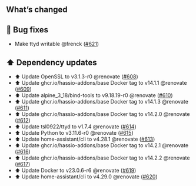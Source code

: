 ## What’s changed

## 🐛 Bug fixes

- Make ttyd writable @frenck ([#621](https://github.com/hassio-addons/addon-ssh/pull/621))

## ⬆️ Dependency updates

- ⬆️ Update OpenSSL to v3.1.3-r0 @renovate ([#608](https://github.com/hassio-addons/addon-ssh/pull/608))
- ⬆️ Update ghcr.io/hassio-addons/base Docker tag to v14.1.1 @renovate ([#609](https://github.com/hassio-addons/addon-ssh/pull/609))
- ⬆️ Update alpine_3_18/bind-tools to v9.18.19-r0 @renovate ([#610](https://github.com/hassio-addons/addon-ssh/pull/610))
- ⬆️ Update ghcr.io/hassio-addons/base Docker tag to v14.1.3 @renovate ([#611](https://github.com/hassio-addons/addon-ssh/pull/611))
- ⬆️ Update ghcr.io/hassio-addons/base Docker tag to v14.2.0 @renovate ([#612](https://github.com/hassio-addons/addon-ssh/pull/612))
- ⬆️ Update tsl0922/ttyd to v1.7.4 @renovate ([#614](https://github.com/hassio-addons/addon-ssh/pull/614))
- ⬆️ Update Python to v3.11.6-r0 @renovate ([#615](https://github.com/hassio-addons/addon-ssh/pull/615))
- ⬆️ Update home-assistant/cli to v4.28.1 @renovate ([#613](https://github.com/hassio-addons/addon-ssh/pull/613))
- ⬆️ Update ghcr.io/hassio-addons/base Docker tag to v14.2.1 @renovate ([#616](https://github.com/hassio-addons/addon-ssh/pull/616))
- ⬆️ Update ghcr.io/hassio-addons/base Docker tag to v14.2.2 @renovate ([#617](https://github.com/hassio-addons/addon-ssh/pull/617))
- ⬆️ Update Docker to v23.0.6-r6 @renovate ([#619](https://github.com/hassio-addons/addon-ssh/pull/619))
- ⬆️ Update home-assistant/cli to v4.29.0 @renovate ([#620](https://github.com/hassio-addons/addon-ssh/pull/620))
